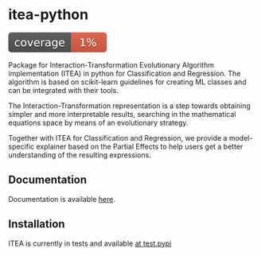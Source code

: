 # itea-python

![code coverage](https://raw.githubusercontent.com/gAldeia/itea-python/main/docsource/source/assets/images/coverage.svg?token=ADGJNIAT54EU6GGDBLPEUMLAYCQ62)

Package for Interaction-Transformation Evolutionary Algorithm implementation (ITEA) in python for Classification and Regression. The algorithm is based on scikit-learn guidelines for creating ML classes and can be integrated with their tools.

The Interaction-Transformation representation is a step towards obtaining simpler and more interpretable results, searching in the mathematical equations space by means of an evolutionary strategy.

Together with ITEA for Classification and Regression, we provide a model-specific explainer based on the Partial Effects to help users get a better understanding of the resulting expressions.

## Documentation

Documentation is available [here](https://galdeia.github.io/itea-python/).

## Installation

ITEA is currently in tests and available [at test.pypi](https://test.pypi.org/project/itea/1.0.0/)